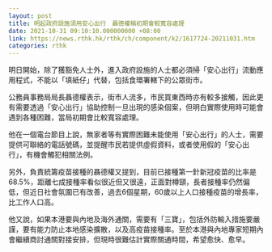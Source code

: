```yaml
---
layout: post
title: 明起政府設施須用安心出行　聶德權稱初期會較寬容處理
date: 2021-10-31 09:10:10.000000000 +08:00
link: https://news.rthk.hk/rthk/ch/component/k2/1617724-20211031.htm
categories: rthk
---
```


明日開始，除了獲豁免人士外，進入政府設施的人士都必須掃「安心出行」流動應用程式，不能以「填紙仔」代替，包括食環署轄下的公眾街市。

公務員事務局局長聶德權表示，街市人流多，市民買東西時亦有較多接觸，因此更有需要透過「安心出行」協助控制一旦出現的感染個案，但明白實際使用時可能會遇到各種困難，當局初期會比較寬容處理。

他在一個電台節目上說，無家者等有實際困難未能使用「安心出行」的人士，需要提供可聯絡的電話號碼，並提醒市民若提供虛假資料，或者使用假的「安心出行」，有機會觸犯相關法例。

另外，負責統籌疫苗接種的聶德權又提到，目前已接種第一針新冠疫苗的比率是68.5%，距離七成接種率看似很近但又很遠，正面對樽頸，長者接種率仍然偏低，但近日社會氛圍已有改善，過去6個星期，60歲以上人口接種疫苗的增長率，比工作人口高。

他又說，如果本港要與內地及海外通關，需要有「三寶」，包括外防輸入措施要嚴謹，要有能力防止本地感染擴散，以及高疫苗接種率。至於本港與內地專家短期內會繼續商討通關對接安排，但現時很難估計實際關通時間，希望愈快、愈早。

